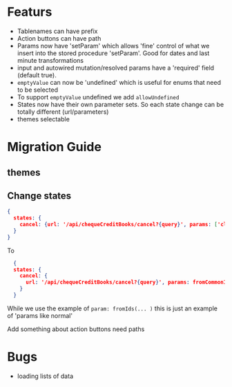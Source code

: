 # Featurs

* Tablenames can have prefix
* Action buttons can have path
* Params now have 'setParam' which allows 'fine' control of what we insert into the stored procedure 'setParam'. Good
  for dates and last minute transformations
* input and autowired mutation/resolved params have a 'required' field (default true).
* `emptyValue` can now be 'undefined' which is useful for enums that need to be selected
* To support `emptyValue` undefined we add `allowUndefined`
* States now have their own parameter sets. So each state change can be totally different (url/parameters)
* themes selectable
# Migration Guide

## themes


## Change states

```json
{
  states: {
    cancel: {url: '/api/chequeCreditBooks/cancel?{query}', params: ['clientRef', 'accountId', 'brandRef']}
  }
}

```

To

```json
  {
  states: {
    cancel: {
      url: '/api/chequeCreditBooks/cancel?{query}', params: fromCommonIds ( 'clientRef', 'accountId', 'brandRef' )
    }
  }
```
While we use the example of `param: fromIds(... )` this is just an example of 'params like normal'

Add something about action buttons need paths

# Bugs

* loading lists of data